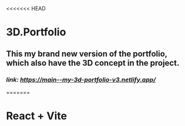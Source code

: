 <<<<<<< HEAD
# 3D.Portfolio
## This my brand new version of the portfolio, which also have the 3D concept in the project.
### *link: https://main--my-3d-portfolio-v3.netlify.app/*
=======
# React + Vite
